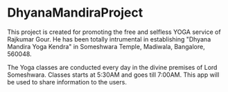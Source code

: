 # DhyanaMandiraProject
This project is created for promoting the free and selfless YOGA service of Rajkumar Gour. He has been totally intrumental in establishing "Dhyana Mandira Yoga Kendra" in Someshwara Temple, Madiwala, Bangalore, 560048.

The Yoga classes are conducted every day in the divine premises of Lord Someshwara. Classes starts at 5:30AM and goes till 7:00AM. This app will be used to share information to the users.

